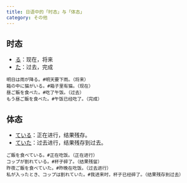 ```yaml
---
title: 日语中的「时态」与「体态」
category: その他
---
```


## 时态

- [る](ru)：现在，将来
- [た](ta)：过去，完成

```example
明日は雨が降る。#明天要下雨。（将来）
箱の中に猫がいる。#箱子里有猫。（现在）
昼ご飯を食べた。#吃了午饭。（过去）
もう昼ご飯を食べた。#午饭已经吃了。（完成）
```

## 体态

- [ている](teiru)：正在进行，结果残存。
- [ていた](teiru)：过去进行，结果残存到过去。

```example
ご飯を食べている。#正在吃饭。（正在进行）
コップが割れている。#杯子碎了。（结果残留）
昨夜ご飯を食べていた。#昨晚在吃饭。（过去进行）
私が入ったとき、コップは割れていた。#我进来时，杯子已经碎了。（结果残存到过去）
```
